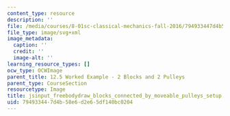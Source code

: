 ```yaml
---
content_type: resource
description: ''
file: /media/courses/8-01sc-classical-mechanics-fall-2016/794933447d4b58e6d2e65df140bc0204_jsinput_freebodydraw_blocks_connected_by_moveable_pulleys_setup.svg
file_type: image/svg+xml
image_metadata:
  caption: ''
  credit: ''
  image-alt: ''
learning_resource_types: []
ocw_type: OCWImage
parent_title: 12.5 Worked Example - 2 Blocks and 2 Pulleys
parent_type: CourseSection
resourcetype: Image
title: jsinput_freebodydraw_blocks_connected_by_moveable_pulleys_setup.svg
uid: 79493344-7d4b-58e6-d2e6-5df140bc0204
---
```

